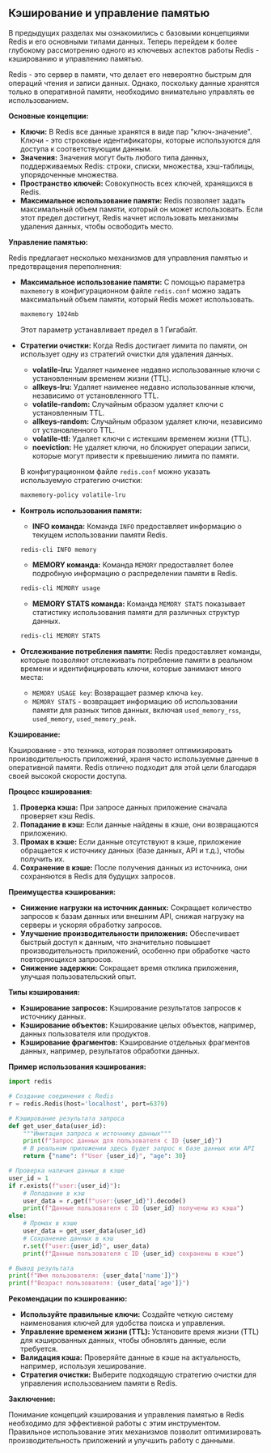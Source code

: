 ## Кэширование и управление памятью

В предыдущих разделах мы ознакомились с базовыми концепциями Redis и его основными типами данных. Теперь перейдем к более глубокому рассмотрению одного из ключевых аспектов работы Redis - кэшированию и управлению памятью.

Redis - это сервер в памяти, что делает его невероятно быстрым для операций чтения и записи данных. Однако, поскольку данные хранятся только в оперативной памяти, необходимо  внимательно управлять ее использованием. 

**Основные концепции:**

* **Ключи:** В Redis все данные хранятся в виде пар "ключ-значение". Ключи - это строковые идентификаторы, которые используются для доступа к соответствующим данным. 
* **Значения:** Значения могут быть любого типа данных, поддерживаемых Redis: строки, списки, множества, хэш-таблицы, упорядоченные множества.
* **Пространство ключей:** Совокупность всех ключей, хранящихся в Redis. 
* **Максимальное использование памяти:**  Redis позволяет задать максимальный объем памяти, который он может использовать. Если этот предел достигнут, Redis начнет использовать механизмы удаления данных, чтобы освободить место.

**Управление памятью:**

Redis предлагает несколько механизмов для управления памятью и предотвращения переполнения:

* **Максимальное использование памяти:** С помощью параметра `maxmemory` в конфигурационном файле `redis.conf` можно задать максимальный объем памяти, который Redis может использовать. 
    ```bash
    maxmemory 1024mb
    ```
    
    Этот параметр устанавливает предел в 1 Гигабайт. 
* **Стратегии очистки:** Когда Redis достигает лимита по памяти, он использует одну из стратегий очистки для удаления данных. 
    * **volatile-lru:** Удаляет наименее недавно использованные ключи с установленным временем жизни (TTL).
    * **allkeys-lru:** Удаляет наименее недавно использованные ключи, независимо от установленного TTL.
    * **volatile-random:** Случайным образом удаляет ключи с установленным TTL.
    * **allkeys-random:** Случайным образом удаляет ключи, независимо от установленного TTL.
    * **volatile-ttl:** Удаляет ключи с истекшим временем жизни (TTL).
    * **noeviction:** Не удаляет ключи, но блокирует операции записи, которые могут привести к превышению лимита по памяти.
    
    
    В конфигурационном файле `redis.conf` можно указать используемую стратегию очистки:
    ```bash
    maxmemory-policy volatile-lru
    ```
* **Контроль использования памяти:**  
    * **INFO команда:**  Команда `INFO` предоставляет информацию о текущем использовании памяти Redis.
    ```bash
    redis-cli INFO memory
    ```
    * **MEMORY команда:** Команда `MEMORY` предоставляет более подробную информацию о распределении памяти в Redis. 
    ```bash
    redis-cli MEMORY usage
    ```
    * **MEMORY STATS команда:** Команда `MEMORY STATS` показывает статистику использования памяти для различных структур данных.
    ```bash
    redis-cli MEMORY STATS
    ```
* **Отслеживание потребления памяти:** Redis предоставляет команды, которые позволяют отслеживать потребление памяти в реальном времени и идентифицировать ключи, которые занимают много места:
    * `MEMORY USAGE key`: Возвращает размер ключа `key`.
    * `MEMORY STATS`  - возвращает информацию об использовании памяти для разных типов данных, включая `used_memory_rss`, `used_memory`, `used_memory_peak`.
    
    
**Кэширование:**

Кэширование - это техника, которая позволяет оптимизировать производительность приложений, храня часто используемые данные в оперативной памяти. Redis отлично подходит для этой цели благодаря своей высокой скорости доступа. 

**Процесс кэширования:**

1. **Проверка кэша:**  При запросе данных приложение сначала проверяет кэш Redis.
2. **Попадание в кэш:** Если данные найдены в кэше, они возвращаются приложению.
3. **Промах в кэше:** Если данные отсутствуют в кэше, приложение обращается к источнику данных (базе данных, API и т.д.), чтобы получить их.
4. **Сохранение в кэше:** После получения данных из источника, они сохраняются в Redis для будущих запросов.


**Преимущества кэширования:**

* **Снижение нагрузки на источник данных:**  Сокращает количество запросов к базам данных или внешним API, снижая нагрузку на серверы и ускоряя обработку запросов. 
* **Улучшение производительности приложения:**  Обеспечивает быстрый доступ к данным, что значительно повышает производительность приложений, особенно при обработке часто повторяющихся запросов. 
* **Снижение задержки:**  Сокращает время отклика приложения, улучшая пользовательский опыт.

**Типы кэширования:**

* **Кэширование запросов:**  Кэширование результатов запросов к источнику данных.
* **Кэширование объектов:**  Кэширование целых объектов, например, данных пользователя или продуктов. 
* **Кэширование фрагментов:**  Кэширование отдельных фрагментов данных, например, результатов обработки данных.

**Пример использования кэширования:**

```python
import redis

# Создание соединения с Redis
r = redis.Redis(host='localhost', port=6379)

# Кэширование результата запроса
def get_user_data(user_id):
    """Имитация запроса к источнику данных"""
    print(f"Запрос данных для пользователя с ID {user_id}")
    # В реальном приложении здесь будет запрос к базе данных или API
    return {"name": f"User {user_id}", "age": 30}

# Проверка наличия данных в кэше
user_id = 1
if r.exists(f"user:{user_id}"):
    # Попадание в кэш
    user_data = r.get(f"user:{user_id}").decode()
    print(f"Данные пользователя с ID {user_id} получены из кэша")
else:
    # Промах в кэше
    user_data = get_user_data(user_id)
    # Сохранение данных в кэш
    r.set(f"user:{user_id}", user_data)
    print(f"Данные пользователя с ID {user_id} сохранены в кэше")

# Вывод результата
print(f"Имя пользователя: {user_data['name']}")
print(f"Возраст пользователя: {user_data['age']}")
```

**Рекомендации по кэшированию:**

* **Используйте правильные ключи:**  Создайте четкую систему наименования ключей для удобства поиска и управления. 
* **Управление временем жизни (TTL):**  Установите время жизни (TTL) для кэшированных данных, чтобы обновлять данные, если требуется.
* **Валидация кэша:**  Проверяйте данные в кэше на актуальность, например, используя хеширование.
* **Стратегия очистки:**  Выберите подходящую стратегию очистки для управления использованием памяти в Redis.

**Заключение:**

Понимание концепций кэширования и управления памятью в Redis  необходимо для эффективной работы с этим инструментом.  Правильное использование этих механизмов позволит оптимизировать производительность приложений и улучшить работу с данными.
